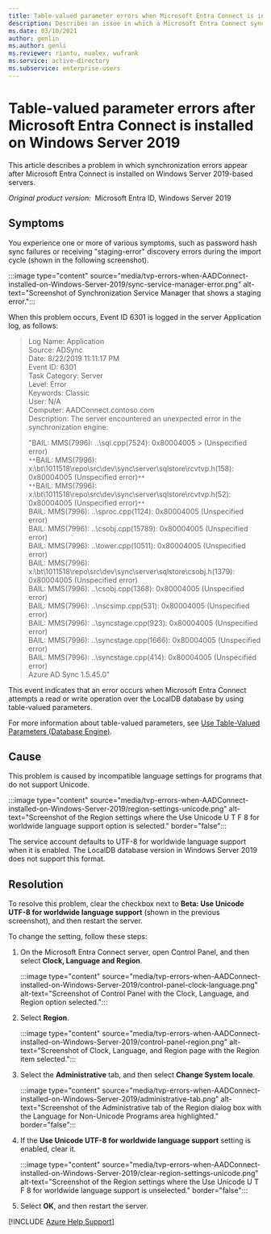 ```yaml
---
title: Table-valued parameter errors when Microsoft Entra Connect is installed on Windows Server 2019
description: Describes an issue in which a Microsoft Entra Connect synchronization generates errors in Windows Server 2019.
ms.date: 03/10/2021
author: genlin
ms.author: genli
ms.reviewer: riantu, nualex, wufrank
ms.service: active-directory
ms.subservice: enterprise-users
---
```


# Table-valued parameter errors after Microsoft Entra Connect is installed on Windows Server 2019

This article describes a problem in which synchronization errors appear   after Microsoft Entra Connect is installed on Windows Server 2019-based servers.

_Original product version:_&nbsp; Microsoft Entra ID, Windows Server 2019

## Symptoms

You experience one or more of various symptoms, such as password hash sync failures or receiving "staging-error" discovery errors during the import cycle (shown in the following screenshot).

:::image type="content" source="media/tvp-errors-when-AADConnect-installed-on-Windows-Server-2019/sync-service-manager-error.png" alt-text="Screenshot of Synchronization Service Manager that shows a staging error.":::

When this problem occurs, Event ID 6301 is logged in the server Application log, as follows:

>Log Name: Application<br>
>Source: ADSync<br>
>Date: 8/22/2019 11:11:17 PM<br>
>Event ID: 6301<br>
>Task Category: Server<br>
>Level: Error<br>
>Keywords: Classic<br>
>User: N/A<br>
>Computer: AADConnect.contoso.com<br>
>Description: The server encountered an unexpected error in the synchronization engine:<br>
>
>"BAIL: MMS(7996): ..\sql.cpp(7524): 0x80004005 >
(Unspecified error)<br>
>`**`BAIL: MMS(7996): x:\bt\1011518\repo\src\dev\sync\server\sqlstore\rcvtvp.h(158): 0x80004005 (Unspecified error)`**`<br>
>`**`BAIL: MMS(7996): x:\bt\1011518\repo\src\dev\sync\server\sqlstore\rcvtvp.h(52): 0x80004005 (Unspecified error)`**`<br>
>BAIL: MMS(7996): ..\sproc.cpp(1124): 0x80004005 (Unspecified error)<br>
>BAIL: MMS(7996): ..\csobj.cpp(15789): 0x80004005 (Unspecified error)<br>
>BAIL: MMS(7996): ..\tower.cpp(10511): 0x80004005 (Unspecified error)<br>
>BAIL: MMS(7996): x:\bt\1011518\repo\src\dev\sync\server\sqlstore\csobj.h(1379): 0x80004005 (Unspecified error)<br>
>BAIL: MMS(7996): ..\csobj.cpp(1368): 0x80004005 (Unspecified error)<br>
>BAIL: MMS(7996): ..\nscsimp.cpp(531): 0x80004005 (Unspecified error)<br>
>BAIL: MMS(7996): ..\syncstage.cpp(923): 0x80004005 (Unspecified error)<br>
>BAIL: MMS(7996): ..\syncstage.cpp(1666): 0x80004005 (Unspecified error)<br>
>BAIL: MMS(7996): ..\syncstage.cpp(414): 0x80004005 (Unspecified error)<br>
>Azure AD Sync 1.5.45.0"

This event indicates that an error occurs when Microsoft Entra Connect attempts a read or write operation over the LocalDB database by using table-valued parameters.

For more information about table-valued parameters, see [Use Table-Valued Parameters (Database Engine)](/sql/relational-databases/tables/use-table-valued-parameters-database-engine?text=Table-valued%20parameters%20are%20declared,temporary%20table%20or%20many%20parameters).

## Cause

This problem is caused by incompatible language settings for programs that do not support Unicode.

:::image type="content" source="media/tvp-errors-when-AADConnect-installed-on-Windows-Server-2019/region-settings-unicode.png" alt-text="Screenshot of the Region settings where the Use Unicode U T F 8 for worldwide language support option is selected." border="false":::

The service account defaults to UTF-8 for worldwide language support when it is enabled. The LocalDB database version in Windows Server 2019 does not support this format.

## Resolution

To resolve this problem, clear the checkbox next to **Beta: Use Unicode UTF-8 for worldwide language support** (shown in the previous screenshot), and then restart the server.

To change the setting, follow these steps:

1. On the Microsoft Entra Connect server, open Control Panel, and then select **Clock, Language and Region**.  

    :::image type="content" source="media/tvp-errors-when-AADConnect-installed-on-Windows-Server-2019/control-panel-clock-language.png" alt-text="Screenshot of Control Panel with the Clock, Language, and Region option selected.":::

2. Select **Region**.

    :::image type="content" source="media/tvp-errors-when-AADConnect-installed-on-Windows-Server-2019/control-panel-region.png" alt-text="Screenshot of Clock, Language, and Region page with the Region item selected.":::

3. Select the **Administrative** tab, and then select **Change System locale**.

   :::image type="content" source="media/tvp-errors-when-AADConnect-installed-on-Windows-Server-2019/administrative-tab.png" alt-text="Screenshot of the Administrative tab of the Region dialog box with the Language for Non-Unicode Programs area highlighted." border="false":::

4. If the **Use Unicode UTF-8 for worldwide language support** setting is enabled, clear it.

    :::image type="content" source="media/tvp-errors-when-AADConnect-installed-on-Windows-Server-2019/clear-region-settings-unicode.png" alt-text="Screenshot of the Region settings where the Use Unicode U T F 8 for worldwide language support is unselected." border="false":::

5. Select **OK**, and then restart the server.

[!INCLUDE [Azure Help Support](../../../includes/azure-help-support.md)]
